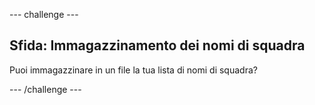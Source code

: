--- challenge ---
## Sfida: Immagazzinamento dei nomi di squadra
Puoi immagazzinare in un file la tua lista di nomi di squadra?



--- /challenge ---